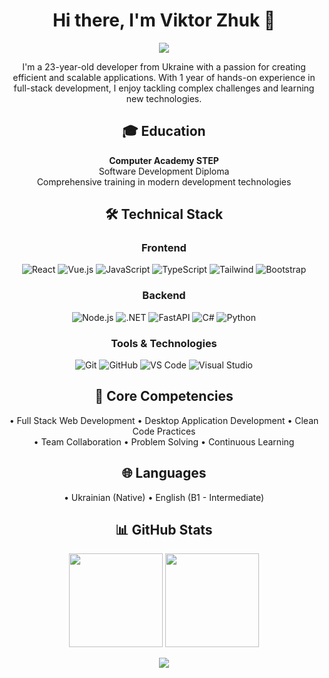 <div align="center">

# Hi there, I'm Viktor Zhuk 👋

<div align="center">
  <img src="https://readme-typing-svg.herokuapp.com/?center=true&vCenter=true&color=016EEA&width=500&lines=💻+Full+Stack+Developer;🎓+Software+Engineering+Student;🌟+1+Year+of+Development+Experience" />
</div>

<p align="center">
I'm a 23-year-old developer from Ukraine with a passion for creating efficient and scalable applications. With 1 year of hands-on experience in full-stack development, I enjoy tackling complex challenges and learning new technologies.
</p>

## 🎓 Education

<p align="center">
  <b>Computer Academy STEP</b><br>
  Software Development Diploma<br>
  Comprehensive training in modern development technologies
</p>

## 🛠 Technical Stack

<h3 align="center">Frontend</h3>

<p align="center">
  <img src="https://img.shields.io/badge/React-20232A?style=for-the-badge&logo=react&logoColor=61DAFB" alt="React" />
  <img src="https://img.shields.io/badge/Vue.js-35495E?style=for-the-badge&logo=vue.js&logoColor=4FC08D" alt="Vue.js" />
  <img src="https://img.shields.io/badge/JavaScript-F7DF1E?style=for-the-badge&logo=javascript&logoColor=black" alt="JavaScript" />
  <img src="https://img.shields.io/badge/TypeScript-007ACC?style=for-the-badge&logo=typescript&logoColor=white" alt="TypeScript" />
  <img src="https://img.shields.io/badge/Tailwind_CSS-38B2AC?style=for-the-badge&logo=tailwind-css&logoColor=white" alt="Tailwind" />
  <img src="https://img.shields.io/badge/Bootstrap-563D7C?style=for-the-badge&logo=bootstrap&logoColor=white" alt="Bootstrap" />
</p>

<h3 align="center">Backend</h3>

<p align="center">
  <img src="https://img.shields.io/badge/Node.js-339933?style=for-the-badge&logo=nodedotjs&logoColor=white" alt="Node.js" />
  <img src="https://img.shields.io/badge/.NET-512BD4?style=for-the-badge&logo=dotnet&logoColor=white" alt=".NET" />
  <img src="https://img.shields.io/badge/FastAPI-009688?style=for-the-badge&logo=FastAPI&logoColor=white" alt="FastAPI" />
  <img src="https://img.shields.io/badge/C%23-239120?style=for-the-badge&logo=c-sharp&logoColor=white" alt="C#" />
  <img src="https://img.shields.io/badge/Python-3776AB?style=for-the-badge&logo=python&logoColor=white" alt="Python" />
</p>

<h3 align="center">Tools & Technologies</h3>

<p align="center">
  <img src="https://img.shields.io/badge/GIT-E44C30?style=for-the-badge&logo=git&logoColor=white" alt="Git" />
  <img src="https://img.shields.io/badge/GitHub-100000?style=for-the-badge&logo=github&logoColor=white" alt="GitHub" />
  <img src="https://img.shields.io/badge/VS_Code-0078D4?style=for-the-badge&logo=visual%20studio%20code&logoColor=white" alt="VS Code" />
  <img src="https://img.shields.io/badge/Visual_Studio-5C2D91?style=for-the-badge&logo=visual%20studio&logoColor=white" alt="Visual Studio" />
</p>

## 💪 Core Competencies

<p align="center">
• Full Stack Web Development • Desktop Application Development • Clean Code Practices<br>
• Team Collaboration • Problem Solving • Continuous Learning
</p>

## 🌐 Languages

<p align="center">
• Ukrainian (Native) • English (B1 - Intermediate)
</p>

## 📊 GitHub Stats

<p align="center">
  <img height="150" src="https://github-readme-stats.vercel.app/api?username=zazplay&show_icons=true&theme=tokyonight" />
  <img height="150" src="https://github-readme-stats.vercel.app/api/top-langs/?username=zazplay&layout=compact&theme=tokyonight" />
</p>

<p align="center">
  <img src="https://github-profile-trophy.vercel.app/?username=zazplay&theme=tokyonight&column=7" />
</p>

</div>
